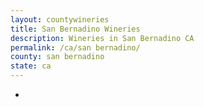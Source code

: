 ```yaml
---
layout: countywineries
title: San Bernadino Wineries
description: Wineries in San Bernadino CA
permalink: /ca/san bernadino/
county: san bernadino
state: ca
---
```

-

